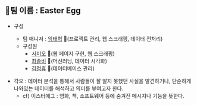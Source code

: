 ## :white_square_button:팀 이름 : Easter Egg

- 구성

  - 팀 매니저 : [임태혁](https://github.com/creamcheesesteak) :link:(프로젝트 관리, 웹 스크래핑, 데이터 전처리)
  - 구성원
    - [서미오](https://github.com/mmeooo) :link:(웹 페이지 구현, 웹 스크래핑)
    - [최솔비](https://github.com/SolbiChoi) :link:(머신러닝, 데이터 시각화)
    - [김정휴](https://github.com/aidsfintech) :link:(데이터베이스 관리)

* 각오 : 데이터 분석을 통해서 사람들이 잘 알지 못했던 사실을 발견하거나, 단순하게 나와있는 데이터를 해석하고 의미를 부여고자 한다.
  * cf) 이스터에그 : 영화, 책,  소프트웨어 등에 숨겨진 메시지나 기능을 뜻한다.

